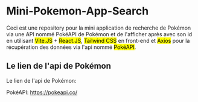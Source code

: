 # Mini-Pokemon-App-Search
Ceci est une repository pour la mini application de recherche de Pokémon via une API nommé PokéAPI de Pokémon et de l'afficher
après avec son id en utilisant <mark>Vite.JS</mark> + <mark>React.JS</mark>, <mark>Tailwind CSS</mark> en front-end et <mark>Axios</mark> pour 
la récupération des données via l'api nommé <mark>PokéAPI</mark>.

## Le lien de l'api de Pokémon
Le lien de l'api de Pokémon:

PokéAPI: https://pokeapi.co/